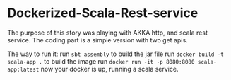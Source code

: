 # Dockerized-Scala-Rest-service

The purpose of this story was playing with AKKA http, and scala rest service.
The coding part is a simple version with two get apis.

The way to run it:
run `sbt assembly` to build the jar file
run `docker build -t scala-app .` to build the image
run `docker run -it -p 8080:8080 scala-app:latest` 
now your docker is up, running a scala service.
